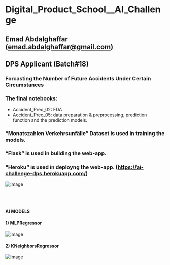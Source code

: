 # Digital_Product_School__AI_Challenge

## Emad Abdalghaffar (emad.abdalghaffar@gmail.com)
## DPS Applicant (Batch#18)

### Forcasting the Number of Future Accidents Under Certain Circumstances

### The final notebooks:
- Accident_Pred_02: EDA
- Accident_Pred_05: data preparation & preprocessing, prediction function and the prediction models.

### “Monatszahlen Verkehrsunfälle” Dataset is used in training the models.

### “Flask” is used in building the web-app.

### “Heroku” is used in deployng the web-app.  (https://ai-challenge-dps.herokuapp.com/)
![image](https://user-images.githubusercontent.com/49419884/200169934-6840d8d4-a818-4697-a441-aaf298e4cf63.png)


<br/><br/>
#### AI MODELS

#### 1) MLPRegressor
![image](https://user-images.githubusercontent.com/49419884/200169424-f0e41029-5205-4fe7-8cca-df164c20a598.png)
<br/>
#### 2) KNeighborsRegressor
![image](https://user-images.githubusercontent.com/49419884/200169341-5c161e76-b1fb-4b1e-9662-fe40f6b3c025.png)



